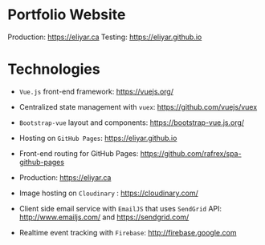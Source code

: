 # Portfolio Website

Production: https://eliyar.ca
Testing: https://eliyar.github.io

# Technologies 
* `Vue.js` front-end framework: https://vuejs.org/
* Centralized state management with `vuex`: https://github.com/vuejs/vuex

* `Bootstrap-vue` layout and components: https://bootstrap-vue.js.org/

* Hosting on `GitHub Pages`: https://eliyar.github.io
* Front-end routing for GitHub Pages: https://github.com/rafrex/spa-github-pages
* Production: https://eliyar.ca

* Image hosting on `Cloudinary` : https://cloudinary.com/
* Client side email service with `EmailJS` that uses `SendGrid` API: http://www.emailjs.com/ and https://sendgrid.com/

* Realtime event tracking with `Firebase`: http://firebase.google.com